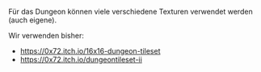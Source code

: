 Für das Dungeon können viele verschiedene Texturen verwendet werden (auch eigene).


Wir verwenden bisher: 
- https://0x72.itch.io/16x16-dungeon-tileset
- https://0x72.itch.io/dungeontileset-ii